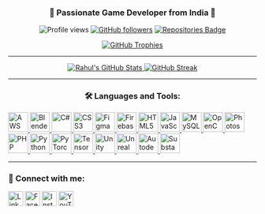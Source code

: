 <h3 align="center">🚀 Passionate Game Developer from India 🌟</h3>

<p align="center">
  <img src="https://komarev.com/ghpvc/?username=RahulTambatUbz&label=Profile%20views&color=0e75b6&style=flat" alt="Profile views" />
  <a href="https://github.com/RahulTambatUbz"><img src="https://img.shields.io/github/followers/rahultambatubz?label=Followers&style=social" alt="GitHub followers" /></a>
  <a href="https://github.com/RahulTambatUbz?tab=repositories"><img src="https://badges.pufler.dev/repos/rahultambatubz" alt="Repositories Badge" /></a>
</p>

<p align="center">
  <a href="https://github.com/ryo-ma/github-profile-trophy">
    <img src="https://github-profile-trophy.vercel.app/?username=RahulTambatUbz&theme=juicyfresh&no-frame=true&column=8&margin-w=15&margin-h=15" alt="GitHub Trophies" />
  </a>
</p>

---

<p align="center">
   <a href="https://github.com/anuraghazra/github-readme-stats">
    <img src="https://github-readme-stats.vercel.app/api?username=RahulTambatUbz&show_icons=true&theme=tokyonight" alt="Rahul's GitHub Stats" />
  </a>
   <a href="https://git.io/streak-stats"><img src="https://github-readme-streak-stats.herokuapp.com?user=RahulTambatUbz&theme=tokyonight&type=png" alt="GitHub Streak" /></a>
 
</p>



---

<h3 align="center">🛠️ Languages and Tools:</h3>
<p align="left">
  <a href="https://aws.amazon.com" target="_blank" rel="noreferrer">
    <img src="https://img.icons8.com/color/48/000000/amazon-web-services.png" alt="AWS" width="40" height="40"/>
  </a>
  <a href="https://www.blender.org/" target="_blank" rel="noreferrer">
    <img src="https://img.icons8.com/color/48/000000/blender-3d.png" alt="Blender" width="40" height="40"/>
  </a>
  <a href="https://www.w3schools.com/cs/" target="_blank" rel="noreferrer">
    <img src="https://img.icons8.com/color/48/000000/c-sharp-logo-2.png" alt="C#" width="40" height="40"/>
  </a>
  <a href="https://www.w3schools.com/css/" target="_blank" rel="noreferrer">
    <img src="https://img.icons8.com/color/48/000000/css3.png" alt="CSS3" width="40" height="40"/>
  </a>
  <a href="https://www.figma.com/" target="_blank" rel="noreferrer">
    <img src="https://img.icons8.com/color/48/000000/figma.png" alt="Figma" width="40" height="40"/>
  </a>
  <a href="https://firebase.google.com/" target="_blank" rel="noreferrer">
    <img src="https://img.icons8.com/color/48/000000/firebase.png" alt="Firebase" width="40" height="40"/>
  </a>
  <a href="https://www.w3.org/html/" target="_blank" rel="noreferrer">
    <img src="https://img.icons8.com/color/48/000000/html-5.png" alt="HTML5" width="40" height="40"/>
  </a>
  <a href="https://developer.mozilla.org/en-US/docs/Web/JavaScript" target="_blank" rel="noreferrer">
    <img src="https://img.icons8.com/color/48/000000/javascript.png" alt="JavaScript" width="40" height="40"/>
  </a>
  <a href="https://www.mysql.com/" target="_blank" rel="noreferrer">
    <img src="https://img.icons8.com/color/48/000000/mysql-logo.png" alt="MySQL" width="40" height="40"/>
  </a>
  <a href="https://opencv.org/" target="_blank" rel="noreferrer">
    <img src="https://img.icons8.com/color/48/000000/opencv.png" alt="OpenCV" width="40" height="40"/>
  </a>
  <a href="https://www.photoshop.com/en" target="_blank" rel="noreferrer">
    <img src="https://img.icons8.com/color/48/000000/adobe-photoshop.png" alt="Photoshop" width="40" height="40"/>
  </a>
  <a href="https://www.php.net" target="_blank" rel="noreferrer">
    <img src="https://img.icons8.com/officel/48/000000/php-logo.png" alt="PHP" width="40" height="40"/>
  </a>
  <a href="https://www.python.org" target="_blank" rel="noreferrer">
    <img src= "https://img.icons8.com/?size=100&id=l75OEUJkPAk4&format=png&color=000000" alt="Python" width="40" height="40"/>
  </a>
  <a href="https://pytorch.org/" target="_blank" rel="noreferrer">
    <img src="https://img.icons8.com/?size=100&id=O6SWwpPIM0GB&format=png&color=000000" alt="PyTorch" width="40" height="40"/>
  </a>
  <a href="https://www.tensorflow.org" target="_blank" rel="noreferrer">
    <img src="https://img.icons8.com/color/48/000000/tensorflow.png" alt="TensorFlow" width="40" height="40"/>
  </a>
  <a href="https://unity.com/" target="_blank" rel="noreferrer">
    <img src="https://img.icons8.com/color/48/000000/unity.png" alt="Unity" width="40" height="40"/>
  </a>
  <a href="https://unrealengine.com/" target="_blank" rel="noreferrer">
    <img src="https://img.icons8.com/color/48/000000/unreal-engine.png" alt="Unreal Engine" width="40" height="40"/>
  </a>
   <a href="https://www.autodesk.com/in" target="_blank" rel="noreferrer">
    <img src="https://img.icons8.com/?size=100&id=106438&format=png&color=000000" alt="Autodesk Maya" width="40" height="40"/>
  </a>
 <a href="https://www.adobe.com/products/substance3d/apps/painter.html" target="_blank" rel="noreferrer">
    <img src="https://gamesnavneet.s3.eu-north-1.amazonaws.com/Git+Data/adobe-substance-3d-painter-icon.png" alt="Substance Painter" width="40" height="40"/>
  </a>
  
</p>

---
<h3 align="left">💬 Connect with me:</h3>
<p align="left">
  <a href="https://linkedin.com/in/rahul-tambat" target="_blank"><img align="center" src="https://img.icons8.com/color/48/000000/linkedin-circled.png" alt="LinkedIn" height="30" width="30" /></a>
  <a href="https://fb.com/rahul.tambat" target="_blank"><img align="center" src="https://img.icons8.com/color/48/000000/facebook-circled.png" alt="Facebook" height="30" width="30" /></a>
  <a href="https://instagram.com/rahultambat" target="_blank"><img align="center" src="https://img.icons8.com/color/48/000000/instagram-new.png" alt="Instagram" height="30" width="30" /></a>
  <a href="https://www.youtube.com/c/rahultambat470" target="_blank"><img align="center" src="https://img.icons8.com/color/48/000000/youtube-play.png" alt="YouTube" height="30" width="30" /></a>
</p>


